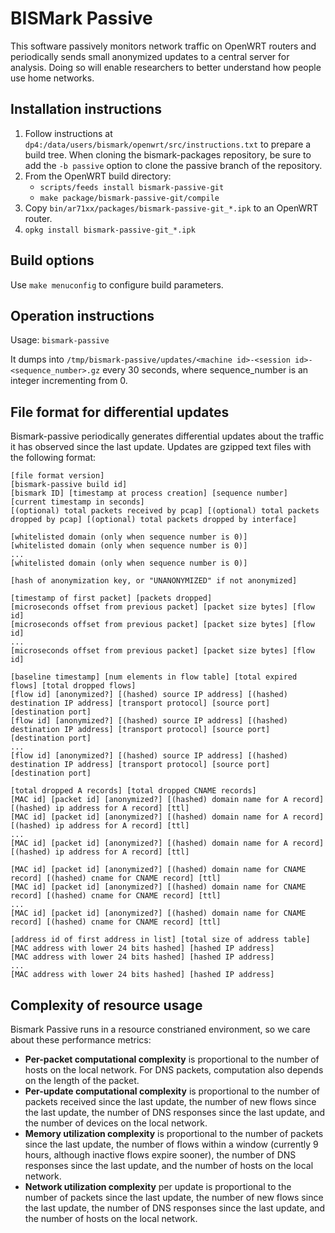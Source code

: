 BISMark Passive
===============

This software passively monitors network traffic on OpenWRT routers and
periodically sends small anonymized updates to a central server for analysis.
Doing so will enable researchers to better understand how people use home
networks.

Installation instructions
-------------------------

1. Follow instructions at `dp4:/data/users/bismark/openwrt/src/instructions.txt` to
prepare a build tree.  When cloning the bismark-packages repository, be sure to
add the `-b passive` option to clone the passive branch of the
repository.
2. From the OpenWRT build directory:
    - `scripts/feeds install bismark-passive-git`
    - `make package/bismark-passive-git/compile`
3. Copy `bin/ar71xx/packages/bismark-passive-git_*.ipk` to an OpenWRT router.
4. `opkg install bismark-passive-git_*.ipk`

Build options
-------------

Use `make menuconfig` to configure build parameters.

Operation instructions
----------------------

Usage: `bismark-passive`

It dumps into `/tmp/bismark-passive/updates/<machine id>-<session id>-<sequence_number>.gz`
every 30 seconds, where sequence\_number is an integer incrementing from 0.

File format for differential updates
------------------------------------

Bismark-passive periodically generates differential updates about the traffic it
has observed since the last update. Updates are gzipped text files with the
following format:

    [file format version]
    [bismark-passive build id]
    [bismark ID] [timestamp at process creation] [sequence number] [current timestamp in seconds]
    [(optional) total packets received by pcap] [(optional) total packets dropped by pcap] [(optional) total packets dropped by interface]
    
    [whitelisted domain (only when sequence number is 0)]
    [whitelisted domain (only when sequence number is 0)]
    ...
    [whitelisted domain (only when sequence number is 0)]

    [hash of anonymization key, or "UNANONYMIZED" if not anonymized]
    
    [timestamp of first packet] [packets dropped]
    [microseconds offset from previous packet] [packet size bytes] [flow id]
    [microseconds offset from previous packet] [packet size bytes] [flow id]
    ...
    [microseconds offset from previous packet] [packet size bytes] [flow id]
    
    [baseline timestamp] [num elements in flow table] [total expired flows] [total dropped flows]
    [flow id] [anonymized?] [(hashed) source IP address] [(hashed) destination IP address] [transport protocol] [source port] [destination port]
    [flow id] [anonymized?] [(hashed) source IP address] [(hashed) destination IP address] [transport protocol] [source port] [destination port]
    ...
    [flow id] [anonymized?] [(hashed) source IP address] [(hashed) destination IP address] [transport protocol] [source port] [destination port]
    
    [total dropped A records] [total dropped CNAME records]
    [MAC id] [packet id] [anonymized?] [(hashed) domain name for A record] [(hashed) ip address for A record] [ttl]
    [MAC id] [packet id] [anonymized?] [(hashed) domain name for A record] [(hashed) ip address for A record] [ttl]
    ...
    [MAC id] [packet id] [anonymized?] [(hashed) domain name for A record] [(hashed) ip address for A record] [ttl]
    
    [MAC id] [packet id] [anonymized?] [(hashed) domain name for CNAME record] [(hashed) cname for CNAME record] [ttl]
    [MAC id] [packet id] [anonymized?] [(hashed) domain name for CNAME record] [(hashed) cname for CNAME record] [ttl]
    ...
    [MAC id] [packet id] [anonymized?] [(hashed) domain name for CNAME record] [(hashed) cname for CNAME record] [ttl]
    
    [address id of first address in list] [total size of address table]
    [MAC address with lower 24 bits hashed] [hashed IP address]
    [MAC address with lower 24 bits hashed] [hashed IP address]
    ...
    [MAC address with lower 24 bits hashed] [hashed IP address]

Complexity of resource usage
----------------------------

Bismark Passive runs in a resource constrianed environment, so we care about
these performance metrics:

* **Per-packet computational complexity** is proportional to the number of hosts
  on the local network. For DNS packets, computation also depends on the length
  of the packet.
* **Per-update computational complexity** is proportional to the number of
  packets received since the last update, the number of new flows since the last
  update, the number of DNS responses since the last update, and the number of
  devices on the local network.
* **Memory utilization complexity** is proportional to the number of packets
  since the last update, the number of flows within a window (currently 9 hours,
  although inactive flows expire sooner), the number of DNS responses since the
  last update, and the number of hosts on the local network.
* **Network utilization complexity** per update is proportional to the number of
  packets since the last update, the number of new flows since the last update,
  the number of DNS responses since the last update, and the number of hosts on
  the local network.
